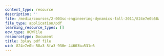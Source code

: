 ```yaml
---
content_type: resource
description: ''
file: /media/courses/2-003sc-engineering-dynamics-fall-2011/824e7e0b58a38fa3930e44603ba531e6_tm51lwadMOc.pdf
file_type: application/pdf
learning_resource_types: []
ocw_type: OCWFile
resourcetype: Document
title: 3play pdf file
uid: 824e7e0b-58a3-8fa3-930e-44603ba531e6
---
```


